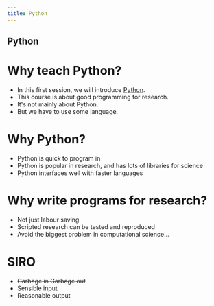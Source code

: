 ```yaml
---
title: Python
---
```


## Python

# Why teach Python?

* In this first session, we will introduce [Python](python.org).
* This course is about good programming for research.
* It's not mainly about Python.
* But we have to use some language.

# Why Python?

* Python is quick to program in
* Python is popular in research, and has lots of libraries for science
* Python interfaces well with faster languages

# Why write programs for research?

* Not just labour saving
* Scripted research can be tested and reproduced
* Avoid the biggest problem in computational science...

# SIRO

* ~~Garbage in Garbage out~~
* Sensible input
* Reasonable output